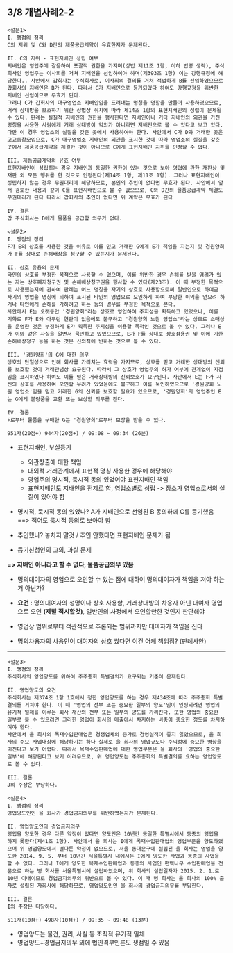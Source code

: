 ## 3/8 개별사례2-2

```
<설문1>
I. 쟁점의 정리
C의 지위 및 C와 D간의 제품공급계약이 유효한지가 문제된다.

II. C의 지위 - 표현지배인 성립 여부
지배인은 영업주에 갈음하여 포괄적 권한을 가지며(상법 제11조 1항, 이하 법명 생략), 주식회사인 영업주는 이사회를 거쳐 지배인을 선임하여야 하며(제393조 1항) 이는 강행규정에 해당한다.. 사안에서 갑회사는 주식회사로, 이사회의 결의를 거쳐 적법하게 B를 선임하였으므로 갑회사의 지배인은 B가 된다. 따라서 C가 지배인으로 등기되었다 하여도 강행규정을 위반한 지배인 선임이므로 무효가 된다. 
그러나 C가 갑회사의 대구영업소 지배인임을 드러내는 명칭을 명함을 만들어 사용하였으므로, 거래 상대방을 보호하기 위한 상법상 취지에 따라 제14조 1항의 표현지배인의 성립이 문제될 수 있다. 판례는 실질적 지배인의 권한을 행사한다면 지배인이나 기타 지배인의 외관을 가진 명칭을 사용한 사람에게 거래 상대방이 악의가 아니라면 지배인으로 볼 수 있다고 보고 있다. 다만 이 경우 영업소의 실질을 갖춘 곳에서 사용하여야 한다. 사안에서 C가 D와 거래한 곳은 고교동창모임으로, C가 대구영업소 지배인의 외관을 표시한 것에 따라 영업소의 실질을 갖춘 곳에서 제품공급계약을 체결한 것이 아니므로 C에게 표현지배인 지위를 인정할 수 없다.

III. 제품공급계약의 유효 여부
표현지배인이 성립하는 경우 지배인과 동일한 권한이 있는 것으로 보아 영업에 관한 재판상 및 재판 외 모든 행위를 한 것으로 인정된다(제14조 1항, 제11조 1항). 그러나 표현지배인이 성립하지 않는 경우 무권대리에 해당하므로, 본인의 추인이 없다면 무효가 된다. 사안에서 앞서 검토한 내용과 같이 C를 표현지배인으로 볼 수 없으므로, C와 D간의 물품공급계약 체결도 무권대리가 된다 따라서 갑회사의 추인이 없다면 위 계약은 무효가 된다

IV. 결론
갑 주식회사는 D에게 물품을 공급할 의무가 없다.

<설문2>
I. 쟁점의 정리
F가 E의 상호를 사용한 것을 이유로 이를 믿고 거래한 G에게 E가 책임을 지는지 및 경원양회가 F를 상대로 손해배상을 청구할 수 있는지가 문제된다.

II. 상호 유용의 문제
타인의 상호를 부정한 목적으로 사용할 수 없으며, 이를 위반한 경우 손해를 받을 염려가 있는 자는 상호폐지청구권 및 손해배상청구권을 행사할 수 있다(제23조). 이 때 부정한 목적으로 사용했는지에 관하여 판례는 어느 명칭을 자기의 상호로 사용함으로써 일반인으로 하여금 자기의 영업을 명칭에 의하여 표시된 타인의 영업으로 오인하게 하여 부당한 이익을 얻으려 하거나 타인에게 손해를 가하려고 하는 등의 경우를 부정한 목적으로 본다.
사안에서 E는 오랫동안 '경원양회'라는 상호로 영업하여 주지성을 획득하고 있었으나, 이를 기화로 F가 E와 아무런 연관이 없음에도 불구하고 '경원양회 노원 영업소'라는 상호로 소매상을 운영한 것은 부정하게 E가 획득한 주지성을 이용할 목적인 것으로 볼 수 있다. 그러나 E가 이와 같은 사실을 알면서 묵인하고 있었으므로, E가 F를 상대로 상호점용권 및 이에 기한 손해배상청구 등을 하는 것은 신의칙에 반하는 것으로 볼 수 있다.

III. '경원양회'의 G에 대한 의무
상호의 단일성으로 인해 회사를 가리치는 효력을 가지므로, 상호를 믿고 거래한 상대방의 신뢰를 보호할 것이 거래관념상 요구된다. 따라서 그 상호가 영업주의 허가 여부에 관계없이 지점임을 표시하였다 하여도 이를 믿은 거래상대방의 신뢰보호가 요구된다. 사안에서 E는 F가 자신의 상호를 사용하여 오인할 우려가 있었음에도 불구하고 이를 묵인하였으므로 '경원양회 노원 영업소'임을 믿고 거래한 G의 신뢰를 보호할 필요가 있으므로, '경원양회'의 영업주인 E는 G에게 불량품을 교환 또는 보상할 의무를 진다.

IV. 결론
F로부터 물품을 구매한 G는 '경원양회'로부터 보상을 받을 수 있다.
```

`951자(20점+) 944자(20점+) / 09:08 ~ 09:34 (26분)`

* 표현지배인, 부실등기
  * 외관창출에 대한 책임
  * 대외적 거래관계에서 표현적 명칭 사용한 경우에 해당해야
  * 영업주의 명시적, 묵시적 동의 있었어야 표현지배인 책임
  * 표현지배인도 지배인을 전제로 함, 영업소별로 성립 -> 장소가 영업소로서의 실질이 있어야 함

* 명시적, 묵시적 동의 있었나? A가 지배인으로 선임된 B 동의하에 C를 등기했음 ==> 적어도 묵시적 동의로 보아야 함

* 추인했나? 놓치지 말것 / 추인 안했다면 표현지배인 문제가 됨

* 등기신청인의 고의, 과실 문제

**=> 지배인 아니라고 할 수 없다, 물품공급의무 있음**

* 명의대여자의 영업으로 오인할 수 있는 점에 대하여 명의대여자가 책임을 져야 하는거 아닌가?

* **요건** : 명의대여자의 성명이나 상호 사용함, 거래상대방의 차용자 아닌 대여자 영업으로 오인 **(제발 적시할것)**, 일반인의 사정에서 오인할만한 것인지 판단해야
* 영업상 범위로부터 객관적으로 추론되는 범위까지만 대여자가 책임을 진다
* 명의차용자의 사용인이 대여자의 상호 썼다면 이건 어케 책임짐? (판례사안)


---

```
<설문3>
I. 쟁점의 정리
주식회사의 영업양도를 위하여 주주총회 특별결의가 요구되는 기준이 문제된다.

II. 영업양도의 요건
주식회사는 제374조 1항 1호에서 정한 영업양도를 하는 경우 제434조에 따라 주주총회 특별결의를 거쳐야 한다. 이 때 '영업의 전부 또는 중요한 일부의 양도'임이 인정되려면 영업의 유기적 일체를 이루는 회사 재산의 전부 또는 일부의 양도를 가리킨다. 또한 영업의 중요한 일부로 볼 수 있으려면 그러한 영업이 회사의 매출에서 차지하는 비중이 중요한 정도를 차지하여야 한다.
사안에서 을 회사의 목재수입판매업은 경쟁업체의 증가로 경영실적이 좋지 않았으므로, 을 회사의 주요 사업대상에 해당하기는 하나 실제로 을 회사의 영업규모나 수익성에 중요한 영향을 미친다고 보기 어렵다. 따라서 목재수입판매업에 대한 영업부분은 을 회사의 '영업의 중요한 일부'에 해당된다고 보기 어려우므로, 위 영업양도는 주주총회의 특별결의를 요하는 영업양도로 볼 수 없다.

III. 결론
J의 주장은 부당하다.

<설문4>
I. 쟁점의 정리
영업양도인인 을 회사가 경업금지의무를 위반하였는지가 문제된다.

II. 영업양도인의 경업금지의무
영업을 양도한 경우 다른 약정이 없다면 양도인은 10년간 동일한 특별시에서 동종의 영업을 하지 못한다(제41조 1항). 사안에서 을 회사는 I에게 목재수입판매업의 영업부문을 양도하였으며 위 영업양도에서 별다른 약정이 없으므로, 서울 동대문구에 설립된 을 회사는 영업을 양도한 2014. 9. 5. 부터 10년간 서울특별시 내에서는 I에게 양도한 사업과 동종의 사업을 할 수 없다. 그러나 I에게 양도한 목재수입판매업과 동종의 사업인 편백나무 수입판매업을 전문으로 하는 병 회사를 서울특별시에 설립하였으며, 위 회사의 설립일자가 2015. 2. 1.로 10년 이내이므로 경업금지의무의 위반으로 볼 수 있다. 이 때 병 회사는 을 회사의 100% 출자로 설립된 자회사에 해당하므로, 영업양도인인 을 회사의 경업금지의무를 부담한다.

III. 결론
I의 주장은 타당하다.
```

`511자(10점+) 498자(10점+) / 09:35 ~ 09:48 (13분)`

* 영업양도는 물건, 권리, 사실 등 조직적 유기적 일체
* 영업양도+경업금지의무 외에 법인격부인론도 쟁점일 수 있음